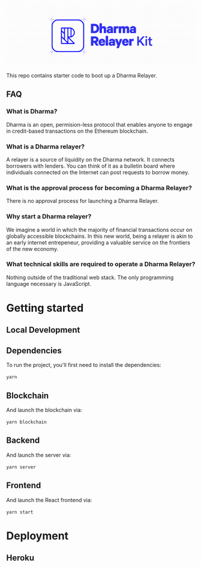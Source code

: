 ![Dharma Relayer Starter Kit](public/dharma_relayer_banner.png)

This repo contains starter code to boot up a Dharma Relayer.

<!-- START doctoc -->
<!-- END doctoc -->

## FAQ

### What is Dharma?

Dharma is an open, permision-less protocol that enables anyone to engage in credit-based transactions on the Ethereum blockchain.

### What is a Dharma relayer?

A relayer is a source of liquidity on the Dharma network. It connects borrowers with lenders. You can think of it as a bulletin board where individuals connected on the Internet can post requests to borrow money.

### What is the approval process for becoming a Dharma Relayer?

There is no approval process for launching a Dharma Relayer.

### Why start a Dharma relayer?

We imagine a world in which the majority of financial transactions occur on globally accessible blockchains. In this new world, being a relayer is akin to an early internet entrepeneur, providing a valuable service on the frontiers of the new economy.

### What technical skills are required to operate a Dharma Relayer?

Nothing outside of the traditional web stack. The only programming language necessary is JavaScript.

# Getting started

## Local Development

## Dependencies

To run the project, you'll first need to install the dependencies:

`yarn`

## Blockchain

And launch the blockchain via:

`yarn blockchain`

## Backend

And launch the server via:

`yarn server`

## Frontend

And launch the React frontend via:

`yarn start`

# Deployment

## Heroku
